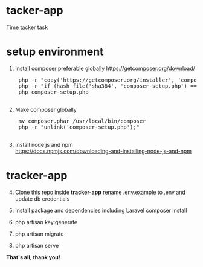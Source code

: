 # tacker-app
Time tacker task

# setup environment
1. Install composer preferable globally
https://getcomposer.org/download/
    <pre>
    php -r "copy('https://getcomposer.org/installer', 'composer-setup.php');"
    php -r "if (hash_file('sha384', 'composer-setup.php') === 'e0012edf3e80b6978849f5eff0d4b4e4c79ff1609dd1e613307e16318854d24ae64f26d17af3ef0bf7cfb710ca74755a') { echo 'Installer verified'; } else { echo 'Installer corrupt'; unlink('composer-setup.php'); } echo PHP_EOL;"
    php composer-setup.php
    </pre>
        
2. Make composer globally
    <pre>
    mv composer.phar /usr/local/bin/composer
    php -r "unlink('composer-setup.php');"
    </pre>
    
3. Install node js and npm  
https://docs.npmjs.com/downloading-and-installing-node-js-and-npm
    
# **tracker-app**
4. Clone this repo inside **tracker-app**
    rename .env.example to .env and update db credentials

5. Install package and dependencies including Laravel
    composer install
    
6. php artisan key:generate

7. php artisan migrate

8. php artisan serve

**That's all, thank you!**
